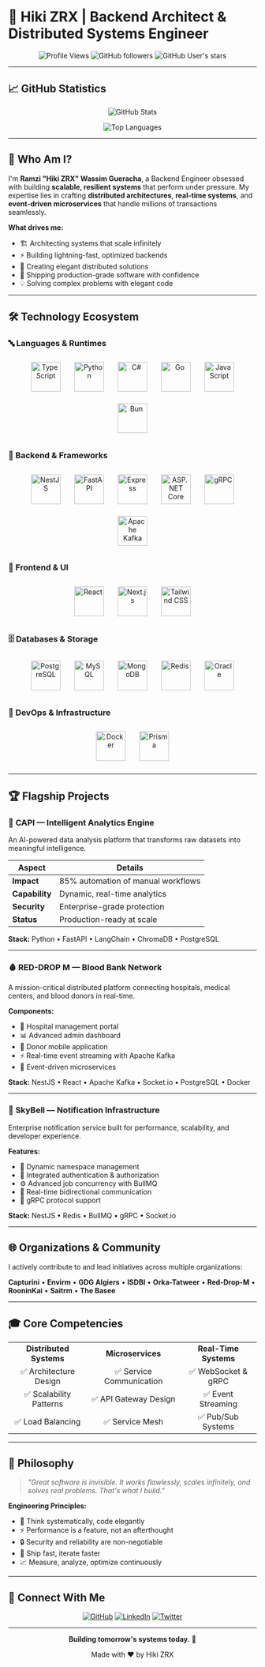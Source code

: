 # 🎯 Hiki ZRX | Backend Architect & Distributed Systems Engineer

<div align="center">

![Profile Views](https://komarev.com/ghpvc/?username=hikiuzrx&color=blueviolet&style=flat-square&label=Profile+Views)
![GitHub followers](https://img.shields.io/github/followers/hikiuzrx?style=flat-square&color=blue&label=Followers)
![GitHub User's stars](https://img.shields.io/github/stars/hikiuzrx?style=flat-square&color=yellow&label=GitHub+Stars)

</div>

---

## 📈 GitHub Statistics

<div align="center">

![GitHub Stats](https://github-readme-stats.vercel.app/api?username=hikiuzrx&show_icons=true&theme=tokyonight&hide_border=true&bg_color=1a1b27&title_color=fb7185&icon_color=fbbf24&text_color=e5e7eb&count_private=true)

![Top Languages](https://github-readme-stats.vercel.app/api/top-langs/?username=hikiuzrx&layout=compact&theme=tokyonight&hide_border=true&bg_color=1a1b27&title_color=fb7185&text_color=e5e7eb)

</div>

---

## 💼 Who Am I?

I'm **Ramzi "Hiki ZRX" Wassim Gueracha**, a Backend Engineer obsessed with building **scalable, resilient systems** that perform under pressure. My expertise lies in crafting **distributed architectures**, **real-time systems**, and **event-driven microservices** that handle millions of transactions seamlessly.

**What drives me:**
- 🏗️ Architecting systems that scale infinitely
- ⚡ Building lightning-fast, optimized backends
- 🔗 Creating elegant distributed solutions
- 🚀 Shipping production-grade software with confidence
- 💡 Solving complex problems with elegant code

---

## 🛠️ Technology Ecosystem

### 🔤 Languages & Runtimes
<p align="center">
  <img src="https://cdn.jsdelivr.net/gh/devicons/devicon/icons/typescript/typescript-original.svg" alt="TypeScript" width="60" style="margin: 12px;"/>
  <img src="https://cdn.jsdelivr.net/gh/devicons/devicon/icons/python/python-original.svg" alt="Python" width="60" style="margin: 12px;"/>
  <img src="https://cdn.jsdelivr.net/gh/devicons/devicon/icons/csharp/csharp-original.svg" alt="C#" width="60" style="margin: 12px;"/>
  <img src="https://cdn.jsdelivr.net/gh/devicons/devicon/icons/go/go-original.svg" alt="Go" width="60" style="margin: 12px;"/>
  <img src="https://cdn.jsdelivr.net/gh/devicons/devicon/icons/javascript/javascript-original.svg" alt="JavaScript" width="60" style="margin: 12px;"/>
  <img src="https://cdn.jsdelivr.net/gh/devicons/devicon/icons/bun/bun-original.svg" alt="Bun" width="60" style="margin: 12px;"/>
</p>

### 🎯 Backend & Frameworks
<p align="center">
  <img src="https://cdn.jsdelivr.net/gh/devicons/devicon/icons/nestjs/nestjs-original.svg" alt="NestJS" width="60" style="margin: 12px;"/>
  <img src="https://cdn.jsdelivr.net/gh/devicons/devicon/icons/fastapi/fastapi-original.svg" alt="FastAPI" width="60" style="margin: 12px;"/>
  <img src="https://cdn.jsdelivr.net/gh/devicons/devicon/icons/express/express-original.svg" alt="Express" width="60" style="margin: 12px;"/>
  <img src="https://cdn.jsdelivr.net/gh/devicons/devicon/icons/dotnetcore/dotnetcore-original.svg" alt="ASP.NET Core" width="60" style="margin: 12px;"/>
  <img src="https://cdn.jsdelivr.net/gh/devicons/devicon/icons/grpc/grpc-original.svg" alt="gRPC" width="60" style="margin: 12px;"/>
  <img src="https://cdn.jsdelivr.net/gh/devicons/devicon/icons/apachekafka/apachekafka-original.svg" alt="Apache Kafka" width="60" style="margin: 12px;"/>
</p>

### 🎨 Frontend & UI
<p align="center">
  <img src="https://cdn.jsdelivr.net/gh/devicons/devicon/icons/react/react-original.svg" alt="React" width="60" style="margin: 12px;"/>
  <img src="https://cdn.jsdelivr.net/gh/devicons/devicon/icons/nextjs/nextjs-original.svg" alt="Next.js" width="60" style="margin: 12px;"/>
  <img src="https://cdn.jsdelivr.net/gh/devicons/devicon/icons/tailwindcss/tailwindcss-original.svg" alt="Tailwind CSS" width="60" style="margin: 12px;"/>
</p>

### 🗄️ Databases & Storage
<p align="center">
  <img src="https://cdn.jsdelivr.net/gh/devicons/devicon/icons/postgresql/postgresql-original.svg" alt="PostgreSQL" width="60" style="margin: 12px;"/>
  <img src="https://cdn.jsdelivr.net/gh/devicons/devicon/icons/mysql/mysql-original.svg" alt="MySQL" width="60" style="margin: 12px;"/>
  <img src="https://cdn.jsdelivr.net/gh/devicons/devicon/icons/mongodb/mongodb-original.svg" alt="MongoDB" width="60" style="margin: 12px;"/>
  <img src="https://cdn.jsdelivr.net/gh/devicons/devicon/icons/redis/redis-original.svg" alt="Redis" width="60" style="margin: 12px;"/>
  <img src="https://cdn.jsdelivr.net/gh/devicons/devicon/icons/oracle/oracle-original.svg" alt="Oracle" width="60" style="margin: 12px;"/>
</p>

### 🚀 DevOps & Infrastructure
<p align="center">
  <img src="https://cdn.jsdelivr.net/gh/devicons/devicon/icons/docker/docker-original.svg" alt="Docker" width="60" style="margin: 12px;"/>
  <img src="https://cdn.jsdelivr.net/gh/devicons/devicon/icons/prisma/prisma-original.svg" alt="Prisma" width="60" style="margin: 12px;"/>
</p>

---

## 🏆 Flagship Projects

### 🤖 **CAPI** — Intelligent Analytics Engine
An AI-powered data analysis platform that transforms raw datasets into meaningful intelligence.

| Aspect | Details |
|--------|---------|
| **Impact** | 85% automation of manual workflows |
| **Capability** | Dynamic, real-time analytics |
| **Security** | Enterprise-grade protection |
| **Status** | Production-ready at scale |

**Stack:** Python • FastAPI • LangChain • ChromaDB • PostgreSQL

---

### 🩸 **RED-DROP M** — Blood Bank Network
A mission-critical distributed platform connecting hospitals, medical centers, and blood donors in real-time.

**Components:**
- 🏥 Hospital management portal
- 📊 Advanced admin dashboard
- 👥 Donor mobile application
- ⚡ Real-time event streaming with Apache Kafka
- 🔗 Event-driven microservices

**Stack:** NestJS • React • Apache Kafka • Socket.io • PostgreSQL • Docker

---

### 🔔 **SkyBell** — Notification Infrastructure
Enterprise notification service built for performance, scalability, and developer experience.

**Features:**
- 🎯 Dynamic namespace management
- 🔐 Integrated authentication & authorization
- ⚙️ Advanced job concurrency with BullMQ
- 📡 Real-time bidirectional communication
- 🚀 gRPC protocol support

**Stack:** NestJS • Redis • BullMQ • gRPC • Socket.io

---

## 🌐 Organizations & Community

I actively contribute to and lead initiatives across multiple organizations:

**Capturini** • **Envirm** • **GDG Algiers** • **ISDBI** • **Orka-Tatweer** • **Red-Drop-M** • **RooninKai** • **Saitrm** • **The Basee**

---

## 🎓 Core Competencies

<table>
  <tr>
    <td align="center"><strong>Distributed Systems</strong></td>
    <td align="center"><strong>Microservices</strong></td>
    <td align="center"><strong>Real-Time Systems</strong></td>
  </tr>
  <tr>
    <td align="center">✅ Architecture Design</td>
    <td align="center">✅ Service Communication</td>
    <td align="center">✅ WebSocket & gRPC</td>
  </tr>
  <tr>
    <td align="center">✅ Scalability Patterns</td>
    <td align="center">✅ API Gateway Design</td>
    <td align="center">✅ Event Streaming</td>
  </tr>
  <tr>
    <td align="center">✅ Load Balancing</td>
    <td align="center">✅ Service Mesh</td>
    <td align="center">✅ Pub/Sub Systems</td>
  </tr>
</table>

---

## 💬 Philosophy

> *"Great software is invisible. It works flawlessly, scales infinitely, and solves real problems. That's what I build."*

**Engineering Principles:**
- 🧠 Think systematically, code elegantly
- ⚡ Performance is a feature, not an afterthought
- 🔒 Security and reliability are non-negotiable
- 🚀 Ship fast, iterate faster
- 📈 Measure, analyze, optimize continuously

---

## 🔗 Connect With Me

<div align="center">

[<img src="https://img.shields.io/badge/GitHub-hikiuzrx-181717?style=for-the-badge&logo=github" alt="GitHub"/>](https://github.com/hikiuzrx)
[<img src="https://img.shields.io/badge/LinkedIn-hikiuzrx-0077B5?style=for-the-badge&logo=linkedin" alt="LinkedIn"/>](https://linkedin.com/in/hikiuzrx)
[<img src="https://img.shields.io/badge/Twitter-@hikiuzrx-1DA1F2?style=for-the-badge&logo=twitter" alt="Twitter"/>](https://twitter.com/hikiuzrx)

</div>

---

<div align="center">

**Building tomorrow's systems today.** 🚀

Made with ❤️ by Hiki ZRX

</div>